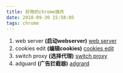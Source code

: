 ```yaml
---
title: 好用的chrome插件
date: 2018-09-30 15:58:05
tags: chrome
---
```


1. web server  **(启动webserver)**
[web server](https://chrome.google.com/webstore/detail/web-server-for-chrome/ofhbbkphhbklhfoeikjpcbhemlocgigb)
2. cookies edit  **(编辑cookies)**
[cookies edit](https://chrome.google.com/webstore/detail/editthiscookie/fngmhnnpilhplaeedifhccceomclgfbg)
3. switch proxy  **(选择代理)**
[switch proxy](https://chrome.google.com/webstore/detail/proxy-switchyomega/padekgcemlokbadohgkifijomclgjgif)
4. adguard **(广告拦截器)**
[adgrard](https://chrome.google.com/webstore/detail/adguard-adblocker/bgnkhhnnamicmpeenaelnjfhikgbkllg?hl=zh-CN)

